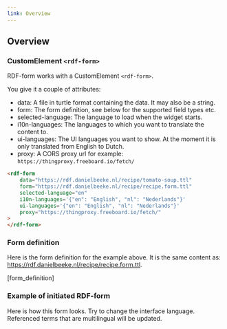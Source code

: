 ```yaml
---
link: Overview
---
```


## Overview

### CustomElement `<rdf-form>`

RDF-form works with a CustomElement `<rdf-form>`. 

You give it a couple of attributes:

- data: A file in turtle format containing the data. It may also be a string.
- form: The form definition, see below for the supported field types etc.
- selected-language: The language to load when the widget starts.
- i10n-languages: The languages to which you want to translate the content to.
- ui-languages: The UI languages you want to show. At the moment it is only translated from English to Dutch.
- proxy: A CORS proxy url for example: `https://thingproxy.freeboard.io/fetch/`

```html
<rdf-form
    data="https://rdf.danielbeeke.nl/recipe/tomato-soup.ttl"
    form="https://rdf.danielbeeke.nl/recipe/recipe.form.ttl"
    selected-language="en"
    i10n-languages='{"en": "English", "nl": "Nederlands"}'
    ui-languages='{"en": "English", "nl": "Nederlands"}'
    proxy="https://thingproxy.freeboard.io/fetch/"
>
</rdf-form>
```

### Form definition

Here is the form definition for the example above. It is the same content as: https://rdf.danielbeeke.nl/recipe/recipe.form.ttl.

[form_definition]

### Example of initiated RDF-form

Here is how this form looks. Try to change the interface language. Referenced terms that are multilingual will be updated.

<rdf-form
    data="https://rdf.danielbeeke.nl/recipe/preischotel.ttl"
    form="https://rdf.danielbeeke.nl/recipe/recipe.form.ttl"
    selected-language="en"
    i10n-languages='{"en": "English", "nl": "Nederlands"}'
    ui-languages='{"en": "English", "nl": "Nederlands"}'
    proxy="https://2i9izrkade.execute-api.eu-central-1.amazonaws.com/dev?url="
    >
</rdf-form>
